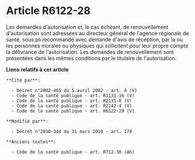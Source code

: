 # Article R6122-28

Les demandes d'autorisation et, le cas échéant, de renouvellement d'autorisation sont adressées au directeur général de
l'agence régionale de santé, sous pli recommandé avec demande d'avis de réception, par la ou les personnes morales ou
physiques qui sollicitent pour leur propre compte la délivrance de l'autorisation. Les demandes de renouvellement sont
présentées dans les mêmes conditions par le titulaire de l'autorisation.

**Liens relatifs à cet article**

	**Cité par**:

	  - Décret n°2002-465 du 5 avril 2002 - art. 4 (V)
	  - Code de la santé publique - art. R1131-16 (V)
	  - Code de la santé publique - art. R2131-8 (V)
	  - Code de la santé publique - art. R2142-4 (V)
	  - Code de la santé publique - art. R6122-29 (V)

	**Modifié par**:

	  - Décret n°2010-344 du 31 mars 2010 - art. 178

	**Anciens textes**:

	  - Code de la santé publique - art. R712-30 (Ab)
